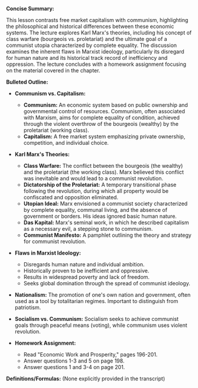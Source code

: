 **Concise Summary:**

This lesson contrasts free market capitalism with communism, highlighting the philosophical and historical differences between these economic systems.  The lecture explores Karl Marx's theories, including his concept of class warfare (bourgeois vs. proletariat) and the ultimate goal of a communist utopia characterized by complete equality.  The discussion examines the inherent flaws in Marxist ideology, particularly its disregard for human nature and its historical track record of inefficiency and oppression.  The lecture concludes with a homework assignment focusing on the material covered in the chapter.


**Bulleted Outline:**

* **Communism vs. Capitalism:**
    * **Communism:** An economic system based on public ownership and governmental control of resources.  Communism, often associated with Marxism, aims for complete equality of condition, achieved through the violent overthrow of the bourgeois (wealthy) by the proletariat (working class).
    * **Capitalism:** A free market system emphasizing private ownership, competition, and individual choice.

* **Karl Marx's Theories:**
    * **Class Warfare:** The conflict between the bourgeois (the wealthy) and the proletariat (the working class).  Marx believed this conflict was inevitable and would lead to a communist revolution.
    * **Dictatorship of the Proletariat:** A temporary transitional phase following the revolution, during which all property would be confiscated and opposition eliminated.
    * **Utopian Ideal:** Marx envisioned a communist society characterized by complete equality, communal living, and the absence of government or borders. His ideas ignored basic human nature.
    * **Das Kapital:** Marx's seminal work, in which he described capitalism as a necessary evil, a stepping stone to communism.
    * **Communist Manifesto:** A pamphlet outlining the theory and strategy for communist revolution.

* **Flaws in Marxist Ideology:**
    * Disregards human nature and individual ambition.
    * Historically proven to be inefficient and oppressive.
    * Results in widespread poverty and lack of freedom.
    * Seeks global domination through the spread of communist ideology.

* **Nationalism:** The promotion of one's own nation and government, often used as a tool by totalitarian regimes.  Important to distinguish from patriotism.

* **Socialism vs. Communism:**  Socialism seeks to achieve communist goals through peaceful means (voting), while communism uses violent revolution.

* **Homework Assignment:**
    * Read "Economic Work and Prosperity," pages 196-201.
    * Answer questions 1-3 and 5 on page 198.
    * Answer questions 1 and 3-4 on page 201.

**Definitions/Formulas:** (None explicitly provided in the transcript)


